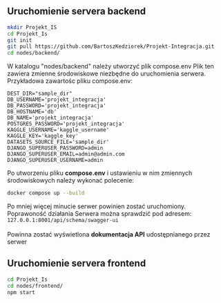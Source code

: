 ## Uruchomienie servera backend
```bash
mkdir Projekt_IS
cd Projekt_Is
git init
git pull https://github.com/BartoszKedziorek/Projekt-Integracja.git
cd nodes/backend/
```
W katalogu "nodes/backend" należy utworzyć plik compose.env
Plik ten zawiera zmienne środowiskowe niezbędne do uruchomienia
serwera. Przykładowa zawartośc pliku compose.env:
```
DEST_DIR="sample_dir"
DB_USERNAME='projekt_integracja'
DB_PASSWORD='projekt_integracja'
DB_HOSTNAME='db'
DB_NAME='projekt_integracja'
POSTGRES_PASSWORD='projekt_integracja'
KAGGLE_USERNAME='kaggle_username'
KAGGLE_KEY='kaggle_key'
DATASETS_SOURCE_FILE='sample_dir'
DJANGO_SUPERUSER_PASSWORD=admin
DJANGO_SUPERUSER_EMAIL=admin@admin.com
DJANGO_SUPERUSER_USERNAME=admin
```
Po utworzeniu pliku **compose.env** i ustawieniu w nim zmiennych
środowiskowych należy wykonać polecenie:
```bash
docker compose up --build
```

Po mniej więcej minucie serwer powinien zostać uruchomiony. Poprawoność działania
Serwera można sprawdzić pod adresem:
```127.0.0.1:8001/api/schema/swagger-ui```<br /><br />
Powinna zostać wyświetlona **dokumentacja API** udostępnianego przez serwer

## Uruchomienie servera frontend
```bash
cd Projekt_Is
cd nodes/frontend/
npm start
```
